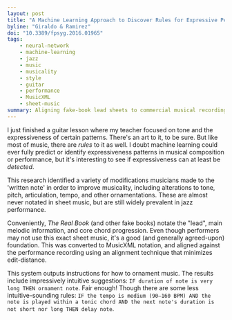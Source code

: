 ```yaml
---
layout: post
title: "A Machine Learning Approach to Discover Rules for Expressive Performance Actions in Jazz Guitar Music"
byline: "Giraldo & Ramirez"
doi: "10.3389/fpsyg.2016.01965"
tags:
    - neural-network
    - machine-learning
    - jazz
    - music
    - musicality
    - style
    - guitar
    - performance
    - MusicXML
    - sheet-music
summary: Aligning fake-book lead sheets to commercial musical recordings enables this ML algorithm to learn common ornamentation techniques for jazz music.
---
```


I just finished a guitar lesson where my teacher focused on tone and the expressiveness of certain patterns. There's an art to it, to be sure. But like most of music, there are _rules_ to it as well. I doubt machine learning could ever fully predict or identify expressiveness patterns in musical composition or performance, but it's interesting to see if expressiveness can at least be _detected_.

This research identified a variety of modifications musicians made to the 'written note' in order to improve musicality, including alterations to tone, pitch, articulation, tempo, and other ornamentations. These are almost never notated in sheet music, but are still widely prevalent in jazz performance.

Conveniently, _The Real Book_ (and other fake books) notate the "lead", main melodic information, and core chord progression. Even though performers may not use this exact sheet music, it's a good (and generally agreed-upon) foundation. This was converted to MusicXML notation, and aligned against the performance recording using an alignment technique that minimizes edit-distance.

This system outputs instructions for how to ornament music. The results include impressively intuitive suggestions: `IF duration of note is very long THEN ornament note`. Fair enough! Though there are some less intuitive-sounding rules: `IF the tempo is medium (90–160 BPM) AND the note is played within a tonic chord AND the next note's duration is not short nor long THEN delay note`.

